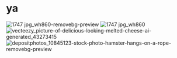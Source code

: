 # ya
![1747 jpg_wh860-removebg-preview](https://github.com/user-attachments/assets/8179b348-4bba-4d1a-bb07-9883837994b6)
![1747 jpg_wh860](https://github.com/user-attachments/assets/057c9f2e-6f58-4935-9c59-3360cd75e17c)
![vecteezy_picture-of-delicious-looking-melted-cheese-ai-generated_43273415](https://github.com/user-attachments/assets/90875221-744a-4d16-95c7-2fa86c58aa6b)
![depositphotos_10845123-stock-photo-hamster-hangs-on-a-rope-removebg-preview](https://github.com/user-attachments/assets/f33f9386-09b7-444e-94f9-e63124e5c8c1)
